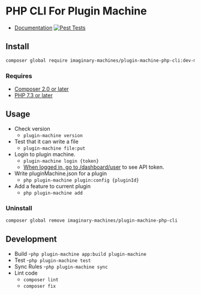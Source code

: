 # PHP CLI For Plugin Machine

- [Documentation](https://pluginmachine.com/cli)
[![Pest Tests](https://github.com/imaginarymachines/plugin-machine-php-cli/actions/workflows/pest.yml/badge.svg)](https://github.com/imaginarymachines/plugin-machine-php-cli/actions/workflows/pest.yml)
## Install
```bash
composer global require imaginary-machines/plugin-machine-php-cli:dev-main -W
```

### Requires

- [Composer 2.0 or later]()
- [PHP 7.3 or later]()

## Usage

- Check version
	- `plugin-machine version`
- Test that it can write a file
	- `plugin-machine file:put`
- Login to plugin machine.
	- `plugin-machine login {token}`
    - [When logged in, go to /dashboard/user](https://pluginmachine.app/dashboard/user) to see API token.
- Write pluginMachine.json for a plugin
    - `php plugin-machine plugin:config {pluginId}`
- Add a feature to current plugin
    - `php plugin-machine add`

### Uninstall

```bash
composer global remove imaginary-machines/plugin-machine-php-cli
```

## Development

- Build
	-`php plugin-machine app:build plugin-machine`
- Test
	-`php plugin-machine test`
- Sync Rules
	-`php plugin-machine sync`
- Lint code
    - `composer lint`
    - `composer fix`
